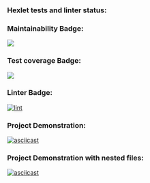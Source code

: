 ### Hexlet tests and linter status:

### Maintainability Badge:

<a href="https://codeclimate.com/github/Snuskin/frontend-project-lvl2/maintainability"><img src="https://api.codeclimate.com/v1/badges/075f4378c1ae5b7e37bc/maintainability" /></a>

### Test coverage Badge:

<a href="https://codeclimate.com/github/Snuskin/frontend-project-lvl2/test_coverage"><img src="https://api.codeclimate.com/v1/badges/075f4378c1ae5b7e37bc/test_coverage" /></a>

### Linter Badge:

[![lint](https://github.com/Snuskin/frontend-project-lvl2/actions/workflows/lint.yml/badge.svg)](https://github.com/Snuskin/frontend-project-lvl2/actions/workflows/lint.yml)

### Project Demonstration:

[![asciicast](https://asciinema.org/a/9XyNNLXWFyYZsBfriWN0cc41T.svg)](https://asciinema.org/a/9XyNNLXWFyYZsBfriWN0cc41T)

### Project Demonstration with nested files:

[![asciicast](https://asciinema.org/a/UnR8C1qBy9BNQj46YQIl2ZYRa.svg)](https://asciinema.org/a/UnR8C1qBy9BNQj46YQIl2ZYRa)